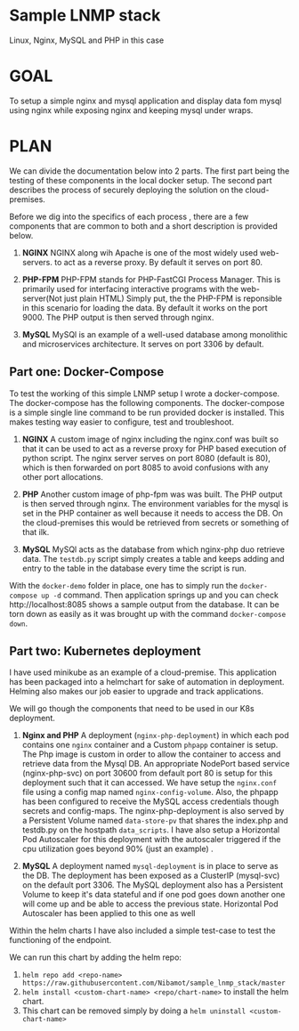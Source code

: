 # Sample LNMP stack
 Linux, Nginx, MySQL and PHP in this case

# GOAL
To setup a simple nginx and mysql application and display data fom mysql using nginx while exposing nginx and keeping mysql under wraps. 

# PLAN
We can divide the documentation below into 2 parts.
The first part being the testing of these components in the local docker setup. The second part describes the process of securely deploying the solution on the cloud-premises.  

Before we dig into the specifics of each process , there are a few components that are common to both and a short description is provided below.

1. **NGINX**
NGINX along wih Apache is one of the most widely used web-servers. to act as a reverse proxy. By default it serves on port 80.

2. **PHP-FPM**
PHP-FPM stands for PHP-FastCGI Process Manager. This is primarily used for interfacing interactive programs with the web-server(Not just plain HTML) Simply put, the the PHP-FPM is reponsible in this scenario for loading the data. By default it works on the port 9000. The PHP output is then served through nginx. 

3. **MySQL**
MySQl is an example of a well-used database among monolithic and microservices architecture. It serves on port 3306 by default.




## Part one: Docker-Compose
To test the working of this simple LNMP setup I wrote a docker-compose. The docker-compose has the following components. The docker-compose is a simple single line command to be run provided docker is installed. This makes testing way easier to configure, test and troubleshoot.



1. **NGINX**
A custom image of nginx including the nginx.conf was built so that it can be used to act as a reverse proxy for PHP based execution of python script. The nginx server serves on port 8080 (default is 80), which is then forwarded on port 8085 to avoid confusions with any other port allocations.

2. **PHP**
Another custom image of php-fpm was was built. The PHP output is then served through nginx. The environment variables for the mysql is set in the PHP container as well because it needs to access the DB. On the cloud-premises this would be retrieved from secrets or something of that ilk.

3. **MySQL**
MySQl acts as the database from which nginx-php duo retrieve data. The `testdb.py` script simply creates a table and keeps adding and entry to the table in the database every time the script is run. 


With the `docker-demo` folder in place, one has to simply run the `docker-compose up -d` command. Then application springs up and you can check http://localhost:8085 shows a sample output from the database. It can be torn down as easily as it was brought up with the command `docker-compose down`.


## Part two: Kubernetes deployment
I have used minikube as an example of a cloud-premise. 
This application has been packaged into a helmchart for sake of automation in deployment. Helming also makes our job easier to upgrade and track applications. 

We will go though the components that need to be used in our K8s deployment.

1. **Nginx and PHP**
A deployment (`nginx-php-deployment`) in which each pod contains one `nginx` container and a Custom `phpapp` container is setup. The Php image is custom in order to allow the container to access and retrieve data from the Mysql DB. An appropriate NodePort based service (nginx-php-svc) on port 30600 from default port 80 is setup for this deployment such that it can accessed. We have setup the `nginx.conf` file  using a config map named `nginx-config-volume`.  Also, the phpapp has been configured to receive the MySQL access credentials though secrets and config-maps. The nginx-php-deployment is also served by a Persistent Volume named `data-store-pv` that shares the index.php and testdb.py on the hostpath `data_scripts`. I have also setup a Horizontal Pod Autoscaler for this deployment with the autoscaler triggered if the cpu utilization goes beyond 90% (just an example) .

2. **MySQL**
A deployment named `mysql-deployment` is in place to serve as the DB. The deployment has been exposed as a ClusterIP (mysql-svc) on the default port 3306. The MySQL deployment also has a Persistent Volume to keep it's data stateful and if one pod goes down another one will come up and be able to access the previous state. Horizontal Pod Autoscaler has been applied to this one as well

Within the helm charts I have also included a simple test-case to test the functioning of the endpoint.

We can run this chart by adding the helm repo:
1. `helm repo add <repo-name> https://raw.githubusercontent.com/Nibamot/sample_lnmp_stack/master`
2. `helm install <custom-chart-name> <repo/chart-name>` to install the helm chart.
3. This chart can be removed simply by doing a `helm uninstall <custom-chart-name>`